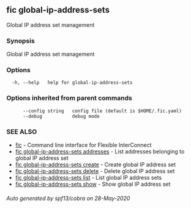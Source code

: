 ## fic global-ip-address-sets

Global IP address set management

### Synopsis

Global IP address set management

### Options

```
  -h, --help   help for global-ip-address-sets
```

### Options inherited from parent commands

```
      --config string   config file (default is $HOME/.fic.yaml)
      --debug           debug mode
```

### SEE ALSO

* [fic](fic.md)	 - Command line interface for Flexible InterConnect
* [fic global-ip-address-sets addresses](fic_global-ip-address-sets_addresses.md)	 - List addresses belonging to global IP address set
* [fic global-ip-address-sets create](fic_global-ip-address-sets_create.md)	 - Create global IP address set
* [fic global-ip-address-sets delete](fic_global-ip-address-sets_delete.md)	 - Delete global IP address set
* [fic global-ip-address-sets list](fic_global-ip-address-sets_list.md)	 - List global IP address sets
* [fic global-ip-address-sets show](fic_global-ip-address-sets_show.md)	 - Show global IP address set

###### Auto generated by spf13/cobra on 28-May-2020
